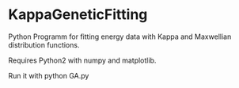 # KappaGeneticFitting
Python Programm for fitting energy data with Kappa and Maxwellian distribution functions.

Requires Python2 with numpy and matplotlib.

Run it with python GA.py
